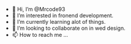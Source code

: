 - 👋 Hi, I’m @Mrcode93
- 👀 I’m interested in fronend development.
- 🌱 I’m currently learning alot of things.
- 💞️ I’m looking to collaborate on in wed design.
- 📫 How to reach me ...

<!---
Mrcode93/Mrcode93 is a ✨ special ✨ repository because its `README.md` (this file) appears on your GitHub profile.
You can click the Preview link to take a look at your changes.
--->
